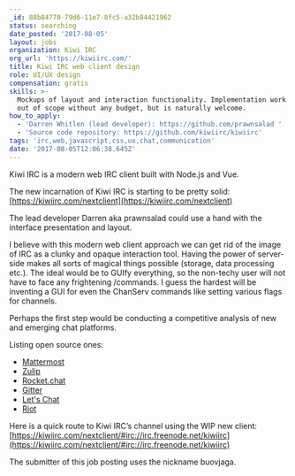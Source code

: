 ```yaml
---
_id: 88b84770-79d6-11e7-8fc5-a32b84421962
status: searching
date_posted: '2017-08-05'
layout: jobs
organization: Kiwi IRC
org_url: 'https://kiwiirc.com/'
title: Kiwi IRC web client design
role: UI/UX design
compensation: gratis
skills: >-
  Mockups of layout and interaction functionality. Implementation work might be
  out of scope without any budget, but is naturally welcome.
how_to_apply:
  - 'Darren Whitlen (lead developer): https://github.com/prawnsalad '
  - 'Source code repository: https://github.com/kiwiirc/kiwiirc'
tags: 'irc,web,javascript,css,ux,chat,communication'
date: '2017-08-05T12:06:38.645Z'
---
```

Kiwi IRC is a modern web IRC client built with Node.js and Vue.

The new incarnation of Kiwi IRC is starting to be pretty solid: [https://kiwiirc.com/nextclient](https://kiwiirc.com/nextclient)

The lead developer Darren aka prawnsalad could use a hand with the interface presentation and layout.

I believe with this modern web client approach we can get rid of the image of IRC as a clunky and opaque interaction tool. Having the power of server-side makes all sorts of magical things possible (storage, data processing etc.). The ideal would be to GUIfy everything, so the non-techy user will not have to face any frightening /commands. I guess the hardest will be inventing a GUI for even the ChanServ commands like setting various flags for channels.

Perhaps the first step would be conducting a competitive analysis of new and emerging chat platforms.

Listing open source ones:

* [Mattermost](https://about.mattermost.com/)
* [Zulip](https://zulip.org/)
* [Rocket.chat](https://rocket.chat/)
* [Gitter](https://gitter.im/)
* [Let's Chat](https://sdelements.github.io/lets-chat/)
* [Riot](https://riot.im/)

Here is a quick route to Kiwi IRC’s channel using the WIP new client: [https://kiwiirc.com/nextclient/#irc://irc.freenode.net/kiwiirc](https://kiwiirc.com/nextclient/#irc://irc.freenode.net/kiwiirc)

The submitter of this job posting uses the nickname buovjaga.
